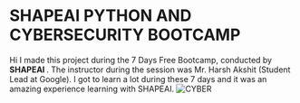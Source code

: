 # SHAPEAI PYTHON AND CYBERSECURITY BOOTCAMP
Hi I made this project during the 7 Days Free Bootcamp, conducted by <b> SHAPEAI </b> . The instructor during the session was Mr. Harsh Akshit (Student Lead at Google). I got to learn a lot during these 7 days and it was an amazing experience learning with SHAPEAI.
![CYBER](https://user-images.githubusercontent.com/85445348/123750382-2461fd00-d8d4-11eb-9b25-f19e615cbf20.jpg)

